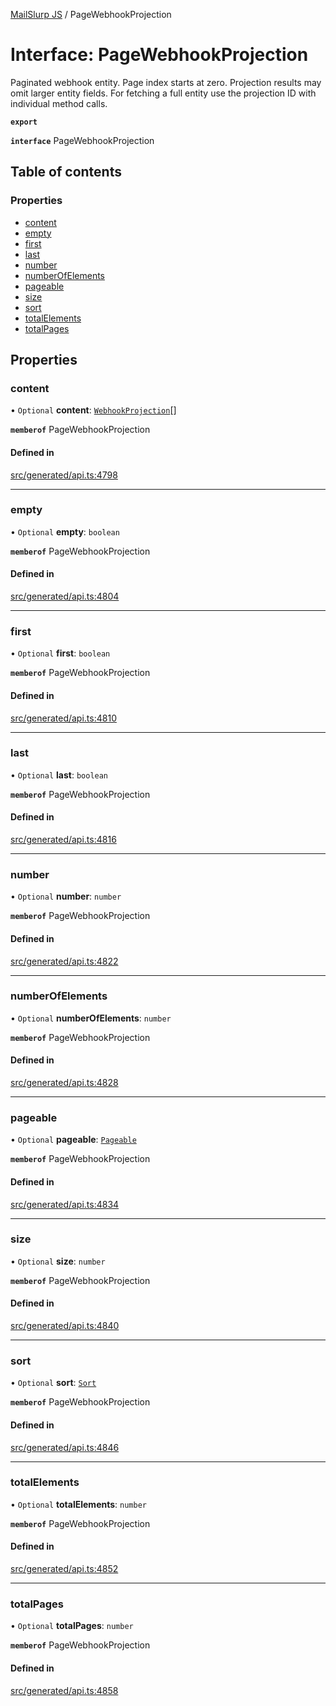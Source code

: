 [MailSlurp JS](../README.md) / PageWebhookProjection

# Interface: PageWebhookProjection

Paginated webhook entity. Page index starts at zero. Projection results may omit larger entity fields. For fetching a full entity use the projection ID with individual method calls.

**`export`**

**`interface`** PageWebhookProjection

## Table of contents

### Properties

- [content](PageWebhookProjection.md#content)
- [empty](PageWebhookProjection.md#empty)
- [first](PageWebhookProjection.md#first)
- [last](PageWebhookProjection.md#last)
- [number](PageWebhookProjection.md#number)
- [numberOfElements](PageWebhookProjection.md#numberofelements)
- [pageable](PageWebhookProjection.md#pageable)
- [size](PageWebhookProjection.md#size)
- [sort](PageWebhookProjection.md#sort)
- [totalElements](PageWebhookProjection.md#totalelements)
- [totalPages](PageWebhookProjection.md#totalpages)

## Properties

### content

• `Optional` **content**: [`WebhookProjection`](WebhookProjection.md)[]

**`memberof`** PageWebhookProjection

#### Defined in

[src/generated/api.ts:4798](https://github.com/mailslurp/mailslurp-client/blob/5a5ba59/src/generated/api.ts#L4798)

___

### empty

• `Optional` **empty**: `boolean`

**`memberof`** PageWebhookProjection

#### Defined in

[src/generated/api.ts:4804](https://github.com/mailslurp/mailslurp-client/blob/5a5ba59/src/generated/api.ts#L4804)

___

### first

• `Optional` **first**: `boolean`

**`memberof`** PageWebhookProjection

#### Defined in

[src/generated/api.ts:4810](https://github.com/mailslurp/mailslurp-client/blob/5a5ba59/src/generated/api.ts#L4810)

___

### last

• `Optional` **last**: `boolean`

**`memberof`** PageWebhookProjection

#### Defined in

[src/generated/api.ts:4816](https://github.com/mailslurp/mailslurp-client/blob/5a5ba59/src/generated/api.ts#L4816)

___

### number

• `Optional` **number**: `number`

**`memberof`** PageWebhookProjection

#### Defined in

[src/generated/api.ts:4822](https://github.com/mailslurp/mailslurp-client/blob/5a5ba59/src/generated/api.ts#L4822)

___

### numberOfElements

• `Optional` **numberOfElements**: `number`

**`memberof`** PageWebhookProjection

#### Defined in

[src/generated/api.ts:4828](https://github.com/mailslurp/mailslurp-client/blob/5a5ba59/src/generated/api.ts#L4828)

___

### pageable

• `Optional` **pageable**: [`Pageable`](Pageable.md)

**`memberof`** PageWebhookProjection

#### Defined in

[src/generated/api.ts:4834](https://github.com/mailslurp/mailslurp-client/blob/5a5ba59/src/generated/api.ts#L4834)

___

### size

• `Optional` **size**: `number`

**`memberof`** PageWebhookProjection

#### Defined in

[src/generated/api.ts:4840](https://github.com/mailslurp/mailslurp-client/blob/5a5ba59/src/generated/api.ts#L4840)

___

### sort

• `Optional` **sort**: [`Sort`](Sort.md)

**`memberof`** PageWebhookProjection

#### Defined in

[src/generated/api.ts:4846](https://github.com/mailslurp/mailslurp-client/blob/5a5ba59/src/generated/api.ts#L4846)

___

### totalElements

• `Optional` **totalElements**: `number`

**`memberof`** PageWebhookProjection

#### Defined in

[src/generated/api.ts:4852](https://github.com/mailslurp/mailslurp-client/blob/5a5ba59/src/generated/api.ts#L4852)

___

### totalPages

• `Optional` **totalPages**: `number`

**`memberof`** PageWebhookProjection

#### Defined in

[src/generated/api.ts:4858](https://github.com/mailslurp/mailslurp-client/blob/5a5ba59/src/generated/api.ts#L4858)
